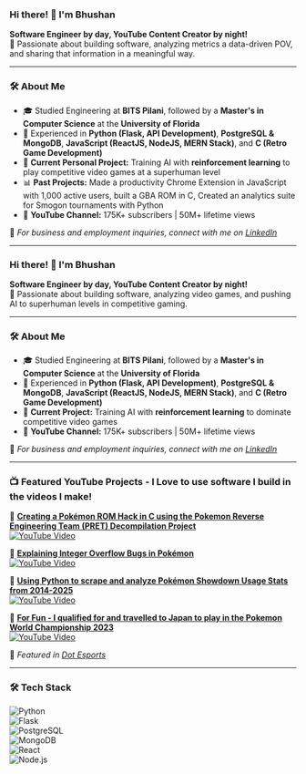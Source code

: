### Hi there! 👋 I'm Bhushan

**Software Engineer by day, YouTube Content Creator by night!**  
🚀 Passionate about building software, analyzing metrics a data-driven POV, and sharing that information in a meaningful way.

---

### 🛠️ About Me
- 🎓 Studied Engineering at **BITS Pilani**, followed by a **Master's in Computer Science** at the **University of Florida**
- 💼 Experienced in **Python (Flask, API Development)**, **PostgreSQL & MongoDB**, **JavaScript (ReactJS, NodeJS, MERN Stack)**, and **C (Retro Game Development)**
- 🤖 **Current Personal Project:** Training AI with **reinforcement learning** to play competitive video games at a superhuman level
- 📊 **Past Projects:** Made a productivity Chrome Extension in JavaScript with 1,000 active users, built a GBA ROM in C, Created an analytics suite for Smogon tournaments with Python
- 🎥 **YouTube Channel:** 175K+ subscribers | 50M+ lifetime views

📌 *For business and employment inquiries, connect with me on [LinkedIn](https://www.linkedin.com/in/bthumsi/)*

---

### Hi there! 👋 I'm Bhushan

**Software Engineer by day, YouTube Content Creator by night!**  
🚀 Passionate about building software, analyzing video games, and pushing AI to superhuman levels in competitive gaming.

---

### 🛠️ About Me
- 🎓 Studied Engineering at **BITS Pilani**, followed by a **Master's in Computer Science** at the **University of Florida**
- 💼 Experienced in **Python (Flask, API Development)**, **PostgreSQL & MongoDB**, **JavaScript (ReactJS, NodeJS, MERN Stack)**, and **C (Retro Game Development)**
- 🤖 **Current Project:** Training AI with **reinforcement learning** to dominate competitive video games
- 🎥 **YouTube Channel:** 175K+ subscribers | 50M+ lifetime views

📌 *For business and employment inquiries, connect with me on [LinkedIn](https://www.linkedin.com/in/bthumsi/)*

---

### 📺 Featured YouTube Projects - I Love to use software I build in the videos I make!
🔹 [**Creating a Pokémon ROM Hack in C using the Pokemon Reverse Engineering Team (PRET) Decompilation Project**](https://www.youtube.com/watch?v=46ICvnWhcpk&sttick=0)  
[![YouTube Video](https://github-readme-youtube-card.vercel.app/api?vid=46ICvnWhcpk&title=Creating%20a%20Pokémon%20ROM%20Hack%20in%20C)](https://www.youtube.com/watch?v=46ICvnWhcpk&sttick=0)

🔹 [**Explaining Integer Overflow Bugs in Pokémon**](https://www.youtube.com/watch?v=sCNbOl4w2FI)  
[![YouTube Video](https://github-readme-youtube-card.vercel.app/api?vid=sCNbOl4w2FI&title=Integer%20Overflow%20Bugs%20in%20Pokémon)](https://www.youtube.com/watch?v=sCNbOl4w2FI)

🔹 [**Using Python to scrape and analyze Pokémon Showdown Usage Stats from 2014-2025**](https://www.youtube.com/watch?v=wU2J-xYhNio&)  
[![YouTube Video](https://github-readme-youtube-card.vercel.app/api?vid=wU2J-xYhNio&title=Scraping%20and%20Analyzing%20Pokémon%20Showdown%20Usage%20Stats)](https://www.youtube.com/watch?v=wU2J-xYhNio&)

🔹 [**For Fun - I qualified for and travelled to Japan to play in the Pokemon World Championship 2023**](https://www.youtube.com/watch?v=xrQpdICqTOo)  
[![YouTube Video](https://github-readme-youtube-card.vercel.app/api?vid=xrQpdICqTOo&title=My%20Journey%20to%20the%20Pokémon%20World%20Championships%202023)](https://www.youtube.com/watch?v=xrQpdICqTOo)

📢 *Featured in [Dot Esports](https://dotesports.com/pokemon/news/famous-pokemon-content-creator-dominates-his-first-sv-vgc-tournament-with-impressive-record)*

---

### 🛠️ Tech Stack
![Python](https://img.shields.io/badge/Python-3776AB?style=for-the-badge&logo=python&logoColor=white)  
![Flask](https://img.shields.io/badge/Flask-000000?style=for-the-badge&logo=flask&logoColor=white)  
![PostgreSQL](https://img.shields.io/badge/PostgreSQL-336791?style=for-the-badge&logo=postgresql&logoColor=white)  
![MongoDB](https://img.shields.io/badge/MongoDB-47A248?style=for-the-badge&logo=mongodb&logoColor=white)  
![React](https://img.shields.io/badge/React-61DAFB?style=for-the-badge&logo=react&logoColor=black)  
![Node.js](https://img.shields.io/badge/Node.js-339933?style=for-the-badge&logo=nodedotjs&logoColor=white)  


<!--
**BhushanT/BhushanT** is a ✨ _special_ ✨ repository because its `README.md` (this file) appears on your GitHub profile.

Here are some ideas to get you started:

- 🔭 I’m currently working on ...
- 🌱 I’m currently learning ...
- 👯 I’m looking to collaborate on ...
- 🤔 I’m looking for help with ...
- 💬 Ask me about ...
- 📫 How to reach me: ...
- 😄 Pronouns: ...
- ⚡ Fun fact: ...
-->
